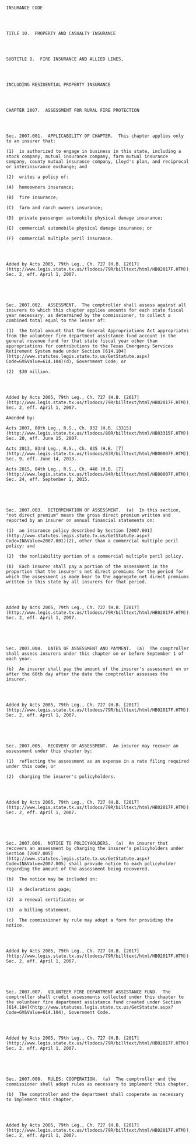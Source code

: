 ﻿
    
    
    	
    					
    
    
    INSURANCE CODE
    
      
    
    
    TITLE 10.  PROPERTY AND CASUALTY INSURANCE
    
      
    
    
    SUBTITLE D.  FIRE INSURANCE AND ALLIED LINES,
    
      
    
    
    INCLUDING RESIDENTIAL PROPERTY INSURANCE
    
      
    
    
    CHAPTER 2007.  ASSESSMENT FOR RURAL FIRE PROTECTION
    
      
    
    
    Sec. 2007.001.  APPLICABILITY OF CHAPTER.  This chapter applies only to an insurer that:
    
    (1)  is authorized to engage in business in this state, including a stock company, mutual insurance company, farm mutual insurance company, county mutual insurance company, Lloyd's plan, and reciprocal or interinsurance exchange; and
    
    (2)  writes a policy of:
    
    (A)  homeowners insurance;
    
    (B)  fire insurance;
    
    (C)  farm and ranch owners insurance;
    
    (D)  private passenger automobile physical damage insurance;
    
    (E)  commercial automobile physical damage insurance; or
    
    (F)  commercial multiple peril insurance.
    
    
    
    
    Added by Acts 2005, 79th Leg., Ch. 727 (H.B. [2017](http://www.legis.state.tx.us/tlodocs/79R/billtext/html/HB02017F.HTM)), Sec. 2, eff. April 1, 2007.
    
    
    
    
    
    Sec. 2007.002.  ASSESSMENT.  The comptroller shall assess against all insurers to which this chapter applies amounts for each state fiscal year necessary, as determined by the commissioner, to collect a combined total equal to the lesser of:
    
    (1)  the total amount that the General Appropriations Act appropriates from the volunteer fire department assistance fund account in the general revenue fund for that state fiscal year other than appropriations for contributions to the Texas Emergency Services Retirement System made under Section [614.104](http://www.statutes.legis.state.tx.us/GetStatute.aspx?Code=GV&Value=614.104)(d), Government Code; or
    
    (2)  $30 million.
    
    
    
    
    Added by Acts 2005, 79th Leg., Ch. 727 (H.B. [2017](http://www.legis.state.tx.us/tlodocs/79R/billtext/html/HB02017F.HTM)), Sec. 2, eff. April 1, 2007.
    
    Amended by: 
    
    Acts 2007, 80th Leg., R.S., Ch. 932 (H.B. [3315](http://www.legis.state.tx.us/tlodocs/80R/billtext/html/HB03315F.HTM)), Sec. 20, eff. June 15, 2007.
    
    Acts 2013, 83rd Leg., R.S., Ch. 835 (H.B. [7](http://www.legis.state.tx.us/tlodocs/83R/billtext/html/HB00007F.HTM)), Sec. 9, eff. June 14, 2013.
    
    Acts 2015, 84th Leg., R.S., Ch. 448 (H.B. [7](http://www.legis.state.tx.us/tlodocs/84R/billtext/html/HB00007F.HTM)), Sec. 24, eff. September 1, 2015.
    
    
    
    
    
    Sec. 2007.003.  DETERMINATION OF ASSESSMENT.  (a)  In this section, "net direct premium" means the gross direct premium written and reported by an insurer on annual financial statements on:
    
    (1)  an insurance policy described by Section [2007.001](http://www.statutes.legis.state.tx.us/GetStatute.aspx?Code=IN&Value=2007.001)(2), other than a commercial multiple peril policy; and
    
    (2)  the nonliability portion of a commercial multiple peril policy.
    
    (b)  Each insurer shall pay a portion of the assessment in the proportion that the insurer's net direct premiums for the period for which the assessment is made bear to the aggregate net direct premiums written in this state by all insurers for that period.
    
    
    
    
    Added by Acts 2005, 79th Leg., Ch. 727 (H.B. [2017](http://www.legis.state.tx.us/tlodocs/79R/billtext/html/HB02017F.HTM)), Sec. 2, eff. April 1, 2007.
    
    
    
    
    
    Sec. 2007.004.  DATES OF ASSESSMENT AND PAYMENT.  (a)  The comptroller shall assess insurers under this chapter on or before September 1 of each year.
    
    (b)  An insurer shall pay the amount of the insurer's assessment on or after the 60th day after the date the comptroller assesses the insurer.
    
    
    
    
    Added by Acts 2005, 79th Leg., Ch. 727 (H.B. [2017](http://www.legis.state.tx.us/tlodocs/79R/billtext/html/HB02017F.HTM)), Sec. 2, eff. April 1, 2007.
    
    
    
    
    
    Sec. 2007.005.  RECOVERY OF ASSESSMENT.  An insurer may recover an assessment under this chapter by:
    
    (1)  reflecting the assessment as an expense in a rate filing required under this code; or
    
    (2)  charging the insurer's policyholders.
    
    
    
    
    Added by Acts 2005, 79th Leg., Ch. 727 (H.B. [2017](http://www.legis.state.tx.us/tlodocs/79R/billtext/html/HB02017F.HTM)), Sec. 2, eff. April 1, 2007.
    
    
    
    
    
    Sec. 2007.006.  NOTICE TO POLICYHOLDERS.  (a)  An insurer that recovers an assessment by charging the insurer's policyholders under Section [2007.005](http://www.statutes.legis.state.tx.us/GetStatute.aspx?Code=IN&Value=2007.005) shall provide notice to each policyholder regarding the amount of the assessment being recovered.
    
    (b)  The notice may be included on:
    
    (1)  a declarations page;
    
    (2)  a renewal certificate; or
    
    (3)  a billing statement.
    
    (c)  The commissioner by rule may adopt a form for providing the notice.
    
    
    
    
    Added by Acts 2005, 79th Leg., Ch. 727 (H.B. [2017](http://www.legis.state.tx.us/tlodocs/79R/billtext/html/HB02017F.HTM)), Sec. 2, eff. April 1, 2007.
    
    
    
    
    
    Sec. 2007.007.  VOLUNTEER FIRE DEPARTMENT ASSISTANCE FUND.  The comptroller shall credit assessments collected under this chapter to the volunteer fire department assistance fund created under Section [614.104](http://www.statutes.legis.state.tx.us/GetStatute.aspx?Code=GV&Value=614.104), Government Code.
    
    
    
    
    Added by Acts 2005, 79th Leg., Ch. 727 (H.B. [2017](http://www.legis.state.tx.us/tlodocs/79R/billtext/html/HB02017F.HTM)), Sec. 2, eff. April 1, 2007.
    
    
    
    
    
    Sec. 2007.008.  RULES; COOPERATION.  (a)  The comptroller and the commissioner shall adopt rules as necessary to implement this chapter.
    
    (b)  The comptroller and the department shall cooperate as necessary to implement this chapter.
    
    
    
    
    Added by Acts 2005, 79th Leg., Ch. 727 (H.B. [2017](http://www.legis.state.tx.us/tlodocs/79R/billtext/html/HB02017F.HTM)), Sec. 2, eff. April 1, 2007.
    
    
    
    
    				
